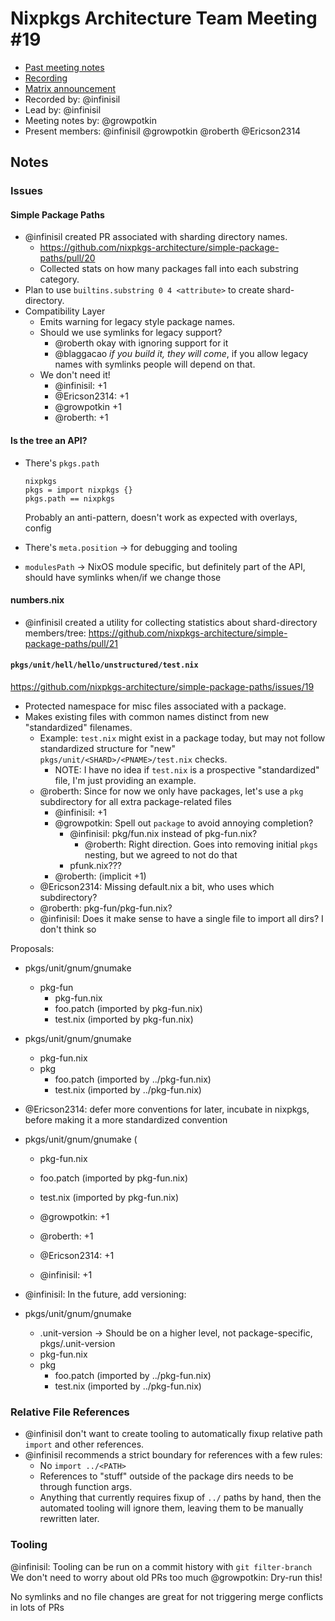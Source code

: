 # Nixpkgs Architecture Team Meeting #19

- [Past meeting notes](https://github.com/nixpkgs-architecture/meetings)
- [Recording](https://www.youtube.com/watch?v=bM6q248IqB0)
- [Matrix announcement](https://matrix.to/#/!djTaTBQyWEPRQxrPTb:nixos.org/$kctWKPYghF7o28faa5hwdNF8aRuwgJKNOp4rBedMF_s)
- Recorded by: @infinisil
- Lead by: @infinisil
- Meeting notes by: @growpotkin
- Present members: @infinisil @growpotkin @roberth @Ericson2314

## Notes

### Issues
#### Simple Package Paths
- @infinisil created PR associated with sharding directory names.
  - <https://github.com/nixpkgs-architecture/simple-package-paths/pull/20>
  - Collected stats on how many packages fall into each substring category.
- Plan to use `builtins.substring 0 4 <attribute>` to create shard-directory.
- Compatibility Layer
  - Emits warning for legacy style package names.
  - Should we use symlinks for legacy support?
    - @roberth okay with ignoring support for it
    - @blaggacao _if you build it, they will come_, if you allow legacy names with symlinks people will depend on that.
  - We don't need it!
    - @infinisil: +1
    - @Ericson2314: +1
    - @growpotkin +1
    - @roberth: +1

#### Is the tree an API?
- There's `pkgs.path`
  ```
  nixpkgs
  pkgs = import nixpkgs {}
  pkgs.path == nixpkgs
  ```

  Probably an anti-pattern, doesn't work as expected with overlays, config
- There's `meta.position` -> for debugging and tooling
- `modulesPath` -> NixOS module specific, but definitely part of the API, should have symlinks when/if we change those

#### numbers.nix
- @infinisil created a utility for collecting statistics about shard-directory members/tree: <https://github.com/nixpkgs-architecture/simple-package-paths/pull/21>

#### `pkgs/unit/hell/hello/unstructured/test.nix`

<https://github.com/nixpkgs-architecture/simple-package-paths/issues/19>

- Protected namespace for misc files associated with a package.
- Makes existing files with common names distinct from new "standardized" filenames.
  - Example: `test.nix` might exist in a package today, but may not follow standardized structure for "new" `pkgs/unit/<SHARD>/<PNAME>/test.nix` checks.
    - NOTE: I have no idea if `test.nix` is a prospective "standardized" file, I'm just providing an example.
  - @roberth: Since for now we only have packages, let's use a `pkg` subdirectory for all extra package-related files
    - @infinisil: +1
    - @growpotkin: Spell out `package` to avoid annoying completion?
      - @infinisil: pkg/fun.nix instead of pkg-fun.nix?
        - @roberth: Right direction. Goes into removing initial `pkgs` nesting, but we agreed to not do that
      - pfunk.nix???
    - @roberth: (implicit +1)
  - @Ericson2314: Missing default.nix a bit, who uses which subdirectory?
  - @roberth: pkg-fun/pkg-fun.nix?
  - @infinisil: Does it make sense to have a single file to import all dirs? I don't think so

Proposals:
  - pkgs/unit/gnum/gnumake
    - pkg-fun
      - pkg-fun.nix
      - foo.patch  (imported by pkg-fun.nix)
      - test.nix  (imported by pkg-fun.nix)

  - pkgs/unit/gnum/gnumake
    - pkg-fun.nix
    - pkg
      - foo.patch  (imported by ../pkg-fun.nix)
      - test.nix  (imported by ../pkg-fun.nix)

  - @Ericson2314: defer more conventions for later, incubate in nixpkgs, before making it a more standardized convention
  - pkgs/unit/gnum/gnumake (
    - pkg-fun.nix
    - foo.patch  (imported by pkg-fun.nix)
    - test.nix  (imported by pkg-fun.nix)

    - @growpotkin: +1
    - @roberth: +1
    - @Ericson2314: +1
    - @infinisil: +1

  - @infinisil: In the future, add versioning:
  - pkgs/unit/gnum/gnumake
    - .unit-version     -> Should be on a higher level, not package-specific, pkgs/.unit-version
    - pkg-fun.nix
    - pkg
      - foo.patch  (imported by ../pkg-fun.nix)
      - test.nix  (imported by ../pkg-fun.nix)

### Relative File References
- @infinisil don't want to create tooling to automatically fixup relative path `import` and other references.
- @infinisil recommends a strict boundary for references with a few rules:
    - No `import ../<PATH>`
    - References to "stuff" outside of the package dirs needs to be through function args.
    - Anything that currently requires fixup of `../` paths by hand, then the automated tooling will ignore them, leaving them to be manually rewritten later.

### Tooling

@infinisil: Tooling can be run on a commit history with `git filter-branch`
  We don't need to worry about old PRs too much
@growpotkin: Dry-run this!

No symlinks and no file changes are great for not triggering merge conflicts in lots of PRs

